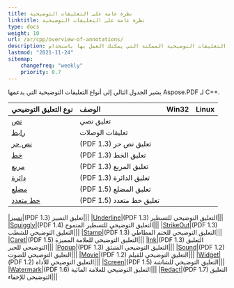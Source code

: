 ```yaml
---
title: نظرة عامة على التعليقات التوضيحية
linktitle: نظرة عامة على التعليقات التوضيحية
type: docs
weight: 10
url: /ar/cpp/overview-of-annotations/
description: تحقق من قائمة التعليقات التوضيحية الممكنة التي يمكنك العمل بها باستخدام Aspose.PDF لـ C++.
lastmod: "2021-11-24"
sitemap:
    changefreq: "weekly"
    priority: 0.7
---
```


يشير الجدول التالي إلى أنواع التعليقات التوضيحية التي يدعمها Aspose.PDF لـ C++.

|**نوع التعليق التوضيحي**|**الوصف**|**Win32**|**Linux**|
| :- | :- | :- | :- |
|[نص](/pdf/ar/cpp/text-annotation/)|تعليق نصي|||
|[رابط](/pdf/ar/cpp/extra-annotations/)|تعليقات الوصلات|||
|[نص حر](/pdf/ar/cpp/text-annotation/)|(PDF 1.3) تعليق نص حر|||
|[خط](/pdf/ar/cpp/figures-annotation/)|(PDF 1.3) تعليق الخط|||
|[مربع](/pdf/ar/cpp/figures-annotation/)|(PDF 1.3) تعليق المربع|||
|[دائرة](/pdf/ar/cpp/figures-annotation/)|(PDF 1.3) تعليق الدائرة|||
|[مضلع](/pdf/ar/cpp/figures-annotation/)|(PDF 1.5) تعليق المضلع|||
|[خط متعدد](/pdf/ar/cpp/figures-annotation/)|(PDF 1.5) تعليق خط متعدد|||

|[تمييز](/pdf/ar/cpp/highlights-annotation/)|(PDF 1.3) تعليق التمييز|||
|[Underline](/pdf/ar/cpp/highlights-annotation/)|(PDF 1.3) التعليق التوضيحي للتسطير|||
|[Squiggly](/cpp/highlights-annotation/)|(PDF 1.4) التعليق التوضيحي للتسطير المتموج|||
|[StrikeOut](/pdf/ar/cpp/highlights-annotation/)|(PDF 1.3) التعليق التوضيحي للشطب|||
|[Stamp](/pdf/ar/cpp/stamping/)|(PDF 1.3) التعليق التوضيحي للختم المطاطي|||
|[Caret](/pdf/ar/cpp/extra-annotations/)|(PDF 1.5) التعليق التوضيحي للعلامة المميزة|||
|[Ink](/pdf/ar/cpp/figures-annotation/)|(PDF 1.3) التعليق التوضيحي للحبر|||
|[Popup](/pdf/ar/cpp/text-annotation/)|(PDF 1.3) التعليق التوضيحي المنبثق|||
|[Sound](/pdf/ar/cpp/multimedia-annotation/)|(PDF 1.2) التعليق التوضيحي للصوت|||
|[Movie](/pdf/ar/cpp/multimedia-annotation/)|(PDF 1.2) التعليق التوضيحي للفيلم|||
|[Widget](/pdf/ar/cpp/multimedia-annotation/)|(PDF 1.2) التعليق التوضيحي للأداة|||
|[Screen](/pdf/ar/cpp/multimedia-annotation/)|(PDF 1.5) التعليق التوضيحي للشاشة|||
|[Watermark](/pdf/ar/cpp/sticky-annotations/)|(PDF 1.6) التعليق التوضيحي للعلامة المائية|||
|[Redact](/pdf/ar/cpp/extra-annotations/)|(PDF 1.7) التعليق التوضيحي للإخفاء|||